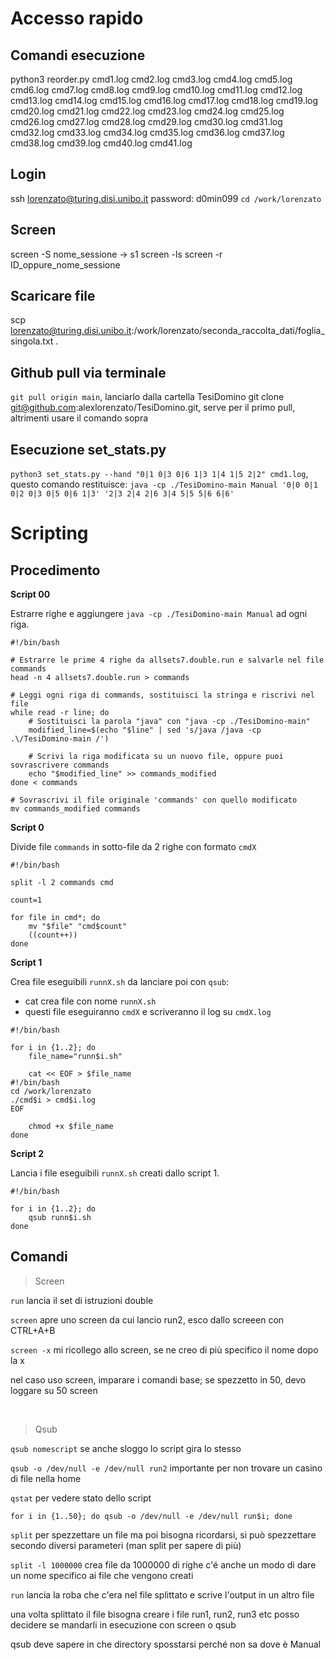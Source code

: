 
# Accesso rapido


## Comandi esecuzione
python3 reorder.py cmd1.log cmd2.log cmd3.log cmd4.log cmd5.log cmd6.log cmd7.log cmd8.log cmd9.log cmd10.log cmd11.log cmd12.log cmd13.log cmd14.log cmd15.log cmd16.log cmd17.log cmd18.log cmd19.log cmd20.log cmd21.log cmd22.log cmd23.log cmd24.log cmd25.log cmd26.log cmd27.log cmd28.log cmd29.log cmd30.log cmd31.log cmd32.log cmd33.log cmd34.log cmd35.log cmd36.log cmd37.log cmd38.log cmd39.log cmd40.log cmd41.log


## Login

ssh lorenzato@turing.disi.unibo.it 
password: d0min099 
`cd /work/lorenzato` 


## Screen
screen -S nome_sessione   -> s1
screen -ls
screen -r ID_oppure_nome_sessione


## Scaricare file

scp lorenzato@turing.disi.unibo.it:/work/lorenzato/seconda_raccolta_dati/foglia_singola.txt .

## Github pull via terminale

`git pull origin main`, lanciarlo dalla cartella TesiDomino
git clone git@github.com:alexlorenzato/TesiDomino.git, serve per il primo pull, altrimenti usare il comando sopra


## Esecuzione set_stats.py

`python3 set_stats.py --hand "0|1 0|3 0|6 1|3 1|4 1|5 2|2" cmd1.log`, questo comando restituisce: `java -cp ./TesiDomino-main Manual '0|0 0|1 0|2 0|3 0|5 0|6 1|3' '2|3 2|4 2|6 3|4 5|5 5|6 6|6'`






# Scripting

## Procedimento

**Script 00**

Estrarre righe e aggiungere `java -cp ./TesiDomino-main Manual` ad ogni riga.

```
#!/bin/bash

# Estrarre le prime 4 righe da allsets7.double.run e salvarle nel file commands
head -n 4 allsets7.double.run > commands

# Leggi ogni riga di commands, sostituisci la stringa e riscrivi nel file
while read -r line; do
    # Sostituisci la parola "java" con "java -cp ./TesiDomino-main"
    modified_line=$(echo "$line" | sed 's/java /java -cp .\/TesiDomino-main /')
    
    # Scrivi la riga modificata su un nuovo file, oppure puoi sovrascrivere commands
    echo "$modified_line" >> commands_modified
done < commands

# Sovrascrivi il file originale 'commands' con quello modificato
mv commands_modified commands

```

**Script 0**

Divide file `commands` in sotto-file da 2 righe con formato `cmdX`

```
#!/bin/bash

split -l 2 commands cmd

count=1

for file in cmd*; do
    mv "$file" "cmd$count"
    ((count++))
done
```

**Script 1**

Crea file eseguibili `runnX.sh` da lanciare poi con `qsub`:
- cat crea file con nome `runnX.sh`
- questi file eseguiranno `cmdX` e scriveranno il log su `cmdX.log`

```
#!/bin/bash

for i in {1..2}; do
    file_name="runn$i.sh"
    
    cat << EOF > $file_name
#!/bin/bash
cd /work/lorenzato
./cmd$i > cmd$i.log
EOF

    chmod +x $file_name
done
```

**Script 2**

Lancia i file eseguibili `runnX.sh` creati dallo script 1.

```
#!/bin/bash

for i in {1..2}; do
    qsub runn$i.sh
done
```



  



## Comandi
> Screen

`run` lancia il set di istruzioni double

`screen`  apre uno screen da cui lancio run2, esco dallo screeen con CTRL+A+B

`screen -x`  mi ricollego allo screen, se ne creo di più specifico il nome dopo la x

nel caso uso screen, imparare i comandi base; se spezzetto in 50, devo loggare su 50 screen

<br>

> Qsub

`qsub nomescript` se anche sloggo lo script gira lo stesso

`qsub -o /dev/null -e /dev/null run2` importante per non trovare un casino di file nella home

`qstat` per vedere stato dello script

`for i in {1..50}; do qsub -o /dev/null -e /dev/null run$i; done`



`split` per spezzettare un file ma poi bisogna ricordarsi, si può spezzettare secondo diversi parameteri (man split per sapere di più)

`split -l 1000000` crea file da 1000000 di righe
c'é anche un modo di dare un nome specifico ai file che vengono creati

`run` lancia la roba che c'era nel file splittato e scrive l'output in un altro file

una volta splittato il file bisogna creare i file run1, run2, run3 etc posso decidere se mandarli in esecuzione con screen o qsub

qsub deve sapere in che directory sposstarsi perché non sa dove è Manual




